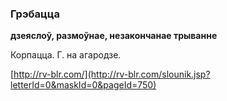 ### Грэбацца
**дзеяслоў, размоўнае, незакончанае трыванне**

Корпацца. Г. на агародзе.

<a rel="author">[http://rv-blr.com/](http://rv-blr.com/slounik.jsp?letterId=0&maskId=0&pageId=750)</a>
